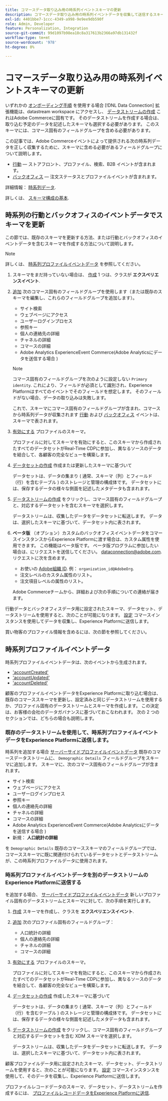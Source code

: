 ```yaml
---
title: コマースデータ取り込み用の時系列イベントスキーマの更新
description: コマースデータ取り込み用の時系列イベントデータを収集して送信するスキーマ、データセット、データストリームを作成する方法について説明します。
exl-id: 4401bbe7-1ccc-4349-a998-9e9ee9db590f
role: Admin, Developer
feature: Personalization, Integration
source-git-commit: 99d1097b98ea18c8a317613b2366a97db131432f
workflow-type: tm+mt
source-wordcount: '978'
ht-degree: 0%

---
```


# コマースデータ取り込み用の時系列イベントスキーマの更新

いずれかの [オンボーディング手順](overview.md#onboarding-steps) を使用する場合 [!DNL Data Connection] 拡張機能は、datastream workspace にアクセスし、 [データストリームの作成](https://experienceleague.adobe.com/docs/experience-platform/datastreams/overview.html) これはAdobe Commerceに固有です。 そのデータストリームを作成する場合は、取り込む予定のデータを記述したスキーマも選択する必要があります。 このスキーマには、コマース固有のフィールドグループを含める必要があります。

この記事では、Adobe Commerceイベントによって提供される次の時系列データを正しく収集するために、スキーマに含める必要があるフィールドグループについて説明します。

- [行動](events.md)  — ストアフロント、プロファイル、検索、B2B イベントが含まれます。
- [バックオフィス](events-backoffice.md)  — 注文ステータスとプロファイルイベントが含まれます。

詳細情報： [時系列データ](data-ingestion.md).

詳しくは、 [スキーマ構成の基本](https://experienceleague.adobe.com/docs/experience-platform/xdm/schema/composition.html).

## 時系列の行動とバックオフィスのイベントデータでスキーマを更新

この節では、既存のスキーマを更新する方法、または行動とバックオフィスのイベントデータを含むスキーマを作成する方法について説明します。

>[!NOTE]
>
>詳しくは、 [時系列プロファイルイベントデータ](#time-series-profile-event-data) を参照してください。

1. スキーマをまだ持っていない場合は、 [作成](https://experienceleague.adobe.com/docs/experience-platform/xdm/ui/resources/schemas.html#create) 1 つは、クラスが **エクスペリエンスイベント**.

1. [追加](https://experienceleague.adobe.com/docs/experience-platform/xdm/ui/resources/schemas.html#add-field-groups) 次のコマース固有のフィールドグループを使用します（または既存のスキーマを編集し、これらのフィールドグループを追加します）。

   - サイト検索
   - ウェブページにアクセス
   - ユーザーログインプロセス
   - 参照キー
   - 個人の連絡先の詳細
   - チャネルの詳細
   - コマースの詳細
   - Adobe Analytics ExperienceEvent Commerce(Adobe Analyticsにデータを送信する場合 )

   >[!NOTE]
   >
   > コマース固有のフィールドグループを次のように設定しない `Primary identity`. これにより、フィールドが必須として識別され、Experience Platformはすべてのイベントでそのフィールドを想定します。 そのフィールドがない場合、データの取り込みは失敗します。

   これで、スキーマにコマース固有のフィールドグループが含まれ、コマースから時系列データが収集されます [行動](events.md) および [バックオフィス](events-backoffice.md) イベントは、スキーマで表されます。

1. [有効にする](https://experienceleague.adobe.com/docs/experience-platform/xdm/ui/resources/schemas.html#profile) プロファイルのスキーマ。

   プロファイルに対してスキーマを有効にすると、このスキーマから作成されたすべてのデータセットがReal-Time CDPに参加し、異なるソースのデータを結合して、各顧客の完全なビューを構築します。

1. [データセットの作成](https://experienceleague.adobe.com/docs/platform-learn/implement-mobile-sdk/experience-cloud/platform.html#create-a-dataset) 作成または更新したスキーマに基づいて

   データセットは、データの集まり ( 通常、スキーマ（列）とフィールド（行）を含むテーブル ) のストレージと管理の構成体です。 データセットには、保存するデータの様々な側面を記述したメタデータも含まれます。

1. [データストリームの作成](https://experienceleague.adobe.com/docs/experience-platform/datastreams/overview.html) をクリックし、コマース固有のフィールドグループと、対応するデータセットを含むスキーマを選択します。

   データストリームは、収集したデータをデータセットに転送します。 データは、選択したスキーマに基づいて、データセット内に表されます。

1. **ベータ版** （オプション）カスタムのバックオフィスイベントデータをコマースインスタンスからExperience Platformに渡す場合は、カスタム属性を使用できます。 この機能はベータ版です。 ベータ版プログラムに参加したい場合は、にリクエストを送信してください。 [dataconnection@adobe.com](mailto:dataconnection@adobe.com). リクエストに次を含めます。

   - お使いの [Adobe組織 ID](https://experienceleague.adobe.com/docs/core-services/interface/administration/organizations.html#concept_EA8AEE5B02CF46ACBDAD6A8508646255). 例： `organization_id@AdobeOrg`.
   - 注文レベルのカスタム属性のリスト。
   - 注文項目レベルの属性のリスト。

   Adobe Commerceチームから、詳細および次の手順についての連絡が届きます。

行動データとバックオフィスデータ用に設定されたスキーマ、データセット、データストリームを使用すると、次のことが可能になります。 [設定](connect-data.md#data-collection) コマースインスタンスを使用してデータを収集し、Experience Platformに送信します。

買い物客のプロファイル情報を含めるには、次の節を参照してください。

## 時系列プロファイルイベントデータ

時系列プロファイルイベントデータは、次のイベントから生成されます。

- [&#39;accountCreated&#39;](events-backoffice.md#accountcreated)
- [&#39;accountUpdated&#39;](events-backoffice.md#accountupdated)
- [&#39;accountDeleted&#39;](events-backoffice.md#accountdeleted)

顧客のプロファイルイベントデータをExperience Platformに取り込む場合は、既存のコマーススキーマを更新し、設定済みと同じデータストリームを使用するか、プロファイル固有のデータストリームとスキーマを作成します。 この決定は、お客様の会社のデータガバナンスに基づいておこなわれます。 次の 2 つのセクションでは、どちらの場合も説明します。

### 既存のデータストリームを使用して、時系列プロファイルイベントデータをExperience Platformに送信します。

時系列を追加する場合 [サーバーサイドプロファイルイベントデータ](events-backoffice.md#customer-profile-events-server-side) 既存のコマースデータストリームに、 `Demographic Details` フィールドグループをスキーマに追加します。 スキーマに、次のコマース固有のフィールドグループが含まれます。

- サイト検索
- ウェブページにアクセス
- ユーザーログインプロセス
- 参照キー
- 個人の連絡先の詳細
- チャネルの詳細
- コマースの詳細
- Adobe Analytics ExperienceEvent Commerce(Adobe Analyticsにデータを送信する場合 )
- 新規： **人口統計の詳細**

を `Demographic Details` 既存のコマーススキーマのフィールドグループでは、コマーススキーマに既に関連付けられているデータセットとデータストリームが、この時系列プロファイルデータに使用されます。

### 時系列プロファイルイベントデータを別のデータストリームのExperience Platformに送信する

を追加する場合、 [サーバーサイドプロファイルイベントデータ](events-backoffice.md#customer-profile-events-server-side) 新しいプロファイル固有のデータストリームとスキーマに対して、次の手順を実行します。

1. [作成](https://experienceleague.adobe.com/docs/experience-platform/xdm/ui/resources/schemas.html#create) スキーマを作成し、クラスを **エクスペリエンスイベント**.

1. [追加](https://experienceleague.adobe.com/docs/experience-platform/xdm/ui/resources/schemas.html#add-field-groups) 次のプロファイル固有のフィールドグループ：

   - 人口統計の詳細
   - 個人の連絡先の詳細
   - チャネルの詳細
   - コマースの詳細

1. [有効にする](https://experienceleague.adobe.com/docs/experience-platform/xdm/ui/resources/schemas.html#profile) プロファイルのスキーマ。

   プロファイルに対してスキーマを有効にすると、このスキーマから作成されたすべてのデータセットがReal-Time CDPに参加し、異なるソースのデータを結合して、各顧客の完全なビューを構築します。

1. [データセットの作成](https://experienceleague.adobe.com/docs/platform-learn/implement-mobile-sdk/experience-cloud/platform.html#create-a-dataset) 作成したスキーマに基づいて

   データセットは、データの集まり ( 通常、スキーマ（列）とフィールド（行）を含むテーブル ) のストレージと管理の構成体です。 データセットには、保存するデータの様々な側面を記述したメタデータも含まれます。

1. [データストリームの作成](https://experienceleague.adobe.com/docs/experience-platform/datastreams/overview.html) をクリックし、コマース固有のフィールドグループと対応するデータセットを含む XDM スキーマを選択します。

   データストリームは、収集したデータをデータセットに転送します。 データは、選択したスキーマに基づいて、データセット内に表されます。

顧客プロファイルデータ用に設定されたスキーマ、データセット、データストリームを使用すると、次のことが可能になります。 [設定](connect-data.md#data-collection) コマースインスタンスを使用して、そのデータを収集し、Experience Platformに送信します。

プロファイルレコードデータのスキーマ、データセット、データストリームを作成するには、 [プロファイルレコードデータをExperience Platformに送信](profile-data.md).
